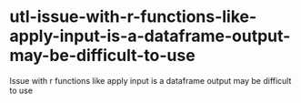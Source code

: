 # utl-issue-with-r-functions-like-apply-input-is-a-dataframe-output-may-be-difficult-to-use
Issue with r functions like apply input is a dataframe output may be difficult to use
